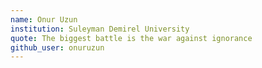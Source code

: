 ```yaml
---
name: Onur Uzun
institution: Suleyman Demirel University
quote: The biggest battle is the war against ignorance
github_user: onuruzun
---
```

